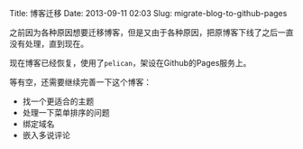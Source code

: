 Title: 博客迁移
Date: 2013-09-11 02:03
Slug: migrate-blog-to-github-pages

之前因为各种原因想要迁移博客，但是又由于各种原因，把原博客下线了之后一直没有处理，直到现在。

现在博客已经恢复，使用了`pelican`，架设在Github的Pages服务上。

等有空，还需要继续完善一下这个博客：

* 找一个更适合的主题
* 处理一下菜单排序的问题
* 绑定域名
* 嵌入多说评论

